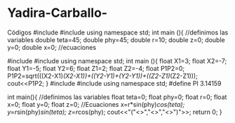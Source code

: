 # Yadira-Carballo-
Códigos 
#include<iostream>
#include<cmath>
using namespace std;
int main (){
	//definimos las variables
	double teta=45;
	double phy=45;
	double r=10;
	double z=0;
	double y=0;
	double x=0;
	//ecuaciones

#include<iostream>
#include<cmath>
using namespace std;
int main (){
	float X1=3;
	float X2=-7;
	float Y1=-5;
	float Y2=6;
	float Z1=2;
	float Z2=-4;
	float P1P2=0;
	P1P2=sqrt(((X2-X1)*(X2-X1))+((Y2-Y1)+(Y2-Y1))+((Z2-Z1)*(Z2-Z1)));
	cout<<P1P2;
}
#include<iostream>
#include<cmath>
using namespace std;
#define PI 3.14159

int main(){
	//definimos las variables
	float teta=0;
	float phy=0;
	float r=0;
	float x=0;
	float y=0;
	float z=0;
	//Ecuaciones
	x=r*sin(phy)*cos(teta);
	y=r*sin(phy)*sin(teta);
	z=r*cos(phy);
	cout<<"("<<x>>","<<y>>","<<z>>")">>;
	return 0;
}

